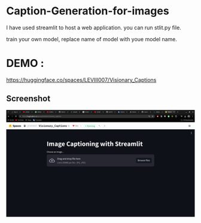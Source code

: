 # Caption-Generation-for-images

I have used streamlit to host a web application. you can run stlit.py file.

train your own model, replace name of model with youe model name.


# DEMO :

https://huggingface.co/spaces/LEVIII007/Visionary_Captions

## Screenshot
![Screenshot](image.png)
